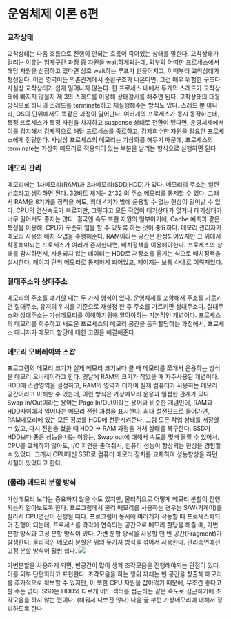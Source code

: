 # 운영체제 이론 6편

### 교착상태

교착상태는 다음 흐름으로 진행이 안되는 흐름이 죽어있는 상태를 말한다. 교착상태가 걸리는 이유는 임계구간 과정 중 자원을 wait하게되는데, 외부의 어떠한 프로세스에서 해당 자원을 선점하고 있다면 상호 wait하는 루프가 만들어지고, 이때부터 교착상태가 형성된다. 어떤 영역이든 의존관계에서 순환구조가 나온다면, 그건 매우 위험한 구조다.
사실상 교착상태가 쉽게 일어나지 않는다. 한 프로세스 내에서 두개의 스레드가 교착상태에 빠지지 않을지 제 3의 스레드를 이용해 상태감시를 해주면 된다. 교착상태의 대응방식으로 하나의 스레드를 terminate하고 재실행해주는 방식도 있다. 스레드 뿐 아니라, OS의 단위에서도 똑같은 과정이 일어난다. 여러개의 프로세스가 동시 동작하는데, 특정 프로세스가 특정 자원을 차지하고 suspense 상태로 전환이 됐다면, 운영체제에서 이를 감지해서 강제적으로 해당 프로세스를 종료하고, 강제회수한 자원을 필요한 프로세스에게 전달한다. 사실상 프로세스의 메모리는 가상화를 해두기 때문에, 프로세스의 terminate는 가상화 메모리로 적용되어 있는 부분을 날리는 형식으로 실행하면 된다.

### 메모리 관리

메모리에는 1차메모리(RAM)과 2차메모리(SDD,HDD)가 있다. 메모리의 주소는 일련번호라고 생각하면 된다. 32비트 체계는 2^32 의 주소 메모리를 통제할 수 있다. 그래서 RAM을 8기가를 장착을 해도, 최대 4기가 밖에 운용할 수 없는 현상이 일어날 수 있다. CPU의 연산속도가 빠르지만, 그렇다고 모든 작업이 대기상태가 없거나 대기상태가 너무 길어서도 좋지는 않다. 결국엔 속도 또한 자원의 일부이기에, Cache 예측과 같은 특성을 이용해, CPU가 꾸준히 일을 할 수 있도록 하는 것이 중요하다.
메모리 관리자가 메모리 사용의 배치 작업을 수행해준다. RAM이라는 공간은 한정되어있지만 그 위에서 작동해야되는 프로세스가 여러개 존재한다면, 배치정책을 이용해야한다. 프로세스의 상태를 감시하면서, 사용되지 않는 데이터는 HDD로 저장소를 옮기는 식으로 배치정책을 실시한다. 페이지 단위 메모리로 통제하게 되어있고, 페이지는 보통 4KB로 이뤄져있다.

### 절대주소와 상대주소

메모리의 주소를 얘기할 때는 두 가지 형식이 있다. 운영체제를 포함해서 주소를 가르키면 절대주소, 유저의 위치를 기준으로 재설정 한 후 주소를 가르키면 상대주소다. 절대주소와 상대주소는 가상메모리를 이해하기위해 알아야하는 기본적인 개념이다. 프로세스의 메모리를 회수하고 새로운 프로세스의 메모리 공간을 동적할당하는 과정에서, 프로세스 매니저가 메모리 할당에 대한 고민을 해결해준다.

### 메모리 오버레이와 스왑

프로그램의 메모리 크기가 실제 메모리 크기보다 클 때 메모리를 쪼개서 운용하는 방식을 메모리 오버레이라고 한다. 옛날에 RAM의 크기가 작았을 때 자주사용된 개념이다. HDD에 스왑영역을 설정하고, RAM의 영역과 더하여 실제 컴퓨터가 사용하는 메모리 공간이라고 이해할 수 있는데, 이런 방식은 가상메모리 운용과 밀접한 관계가 있다. Swap In/Out이라는 용어는 Page In/Out이라는 용어와 비슷한 개념인데, RAM과 HDD사이에서 일어나는 메모리 전환 과정을 표시한다.
최대 절전모드로 들어가면, RAM메모리에 있는 모든 정보를 HDD에 전환시켜준다, 그럼 모든 작업 상태를 저장할 수 있고, 다시 전원을 켰을 때 HDD -> RAM 과정을 거쳐 상태를 복구한다. SSD가 HDD보다 좋은 성능을 내는 이유는, Swap out에 대해서 속도를 몇배 올릴 수 있어서, CPU를 교체하지 않아도, I/O 지연을 줄여줘서, 컴퓨터 성능이 향상되는 현상을 경험할 수 있었다. 그래서 CPU대신 SSD로 컴퓨터 메모리 장치를 교체하여 성능향상을 하던 시절이 있었다고 한다.

### (물리) 메모리 분할 방식

가상메모리 보다는 중요하지 않을 수도 있지만, 물리적으로 어떻게 메모리 분할이 진행되는지 알아보도록 한다. 프로그램에서 물리 메모리를 사용하는 경우는 S/W(기계어)를 잘라서 CPU연산이 진행될 때다. 프로그램이 동시에 여러개가 작동할 때 프로세스화되어 진행이 되는데, 프로세스를 각각에 연속되는 공간으로 메모리 할당을 해줄 때, 가변 분할 방식과 고정 분할 방식이 있다. 가변 분할 방식을 사용할 땐 빈 공간(Fragment)가 발생한다. 물리적인 메모리 분할은 위의 두가지 방식을 섞어서 사용한다. 관리측면에선 고정 분할 방식이 훨씬 쉽다.
![](https://velog.velcdn.com/images/dev_dowon/post/7cfd5c71-e0f1-429f-b022-17e28b64efc0/image.png)

가변분할을 사용하게 되면, 빈공간이 많이 생겨 조각모음을 진행해야되는 단점이 있다. 이를 외부 단편화라고 표현한다. 조각모음을 하는 행위 자체는 빈 공간을 창출해 메모리를 추가적으로 확보할 수 있지만, 이 또한 CPU 자원을 잡아먹기 때문에, 무조건 좋다고 할 수는 없다. SSD는 HDD와 다르게 어느 섹터를 접근하든 같은 속도로 접근하기에 조각모음을 하지 않는 편이다. (해둬서 나쁘진 않다)
다음 글 부턴 가상메모리에 대해서 정리하도록 한다.
